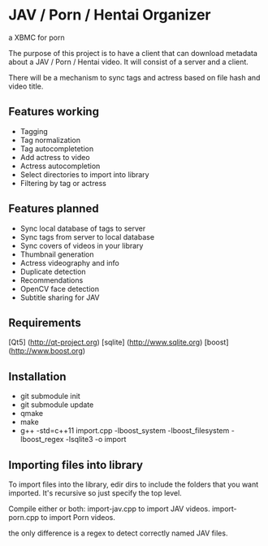 # JAV / Porn / Hentai Organizer
a XBMC for porn

The purpose of this project is to have a client that can download metadata about a JAV / Porn / Hentai video.  It will consist of a server and a client.

There will be a mechanism to sync tags and actress based on file hash and video title.

## Features working
* Tagging
* Tag normalization
* Tag autocompletetion
* Add actress to video
* Actress autocompletion
* Select directories to import into library
* Filtering by tag or actress

## Features planned
* Sync local database of tags to server
* Sync tags from server to local database
* Sync covers of videos in your library
* Thumbnail generation
* Actress videography and info
* Duplicate detection
* Recommendations
* OpenCV face detection
* Subtitle sharing for JAV

## Requirements
[Qt5] (http://qt-project.org)
[sqlite] (http://www.sqlite.org)
[boost] (http://www.boost.org)

## Installation
* git submodule init
* git submodule update
* qmake
* make
* g++ -std=c++11 import.cpp -lboost_system -lboost_filesystem -lboost_regex -lsqlite3 -o import

## Importing files into library
To import files into the library, edir dirs to include the folders that you want imported.  It's recursive so just specify the top level.

Compile either or both:
import-jav.cpp to import JAV videos.
import-porn.cpp to import Porn videos.

the only difference is a regex to detect correctly named JAV files.
